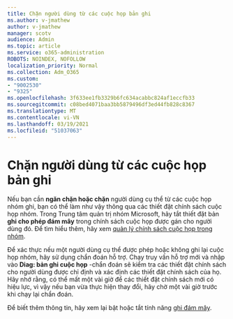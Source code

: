 ```yaml
---
title: Chặn người dùng từ các cuộc họp bản ghi
ms.author: v-jmathew
author: v-jmathew
manager: scotv
audience: Admin
ms.topic: article
ms.service: o365-administration
ROBOTS: NOINDEX, NOFOLLOW
localization_priority: Normal
ms.collection: Adm_O365
ms.custom:
- "9002530"
- "9325"
ms.openlocfilehash: 3f633ee1fb3329b6fc634acabbc824af1eccfb33
ms.sourcegitcommit: c08bed4071baa3bb5879496df3ed44fb828c8367
ms.translationtype: MT
ms.contentlocale: vi-VN
ms.lasthandoff: 03/19/2021
ms.locfileid: "51037063"
---
```

# <a name="block-user-from-recording-meetings"></a>Chặn người dùng từ các cuộc họp bản ghi

Nếu bạn cần **ngăn chặn hoặc chặn** người dùng cụ thể từ các cuộc họp nhóm ghi, bạn có thể làm như vậy thông qua các thiết đặt chính sách cuộc họp nhóm. Trong Trung tâm quản trị nhóm Microsoft, hãy tắt thiết đặt bản **ghi cho phép đám mây** trong chính sách cuộc họp được gán cho người dùng đó. Để tìm hiểu thêm, hãy xem [quản lý chính sách cuộc họp trong nhóm](https://docs.microsoft.com/microsoftteams/meeting-policies-in-teams#allow-cloud-recording).

Để xác thực nếu một người dùng cụ thể được phép hoặc không ghi lại cuộc họp nhóm, hãy sử dụng chẩn đoán hỗ trợ. Chạy truy vấn hỗ trợ mới và nhập vào **Diag: bản ghi cuộc họp** -chẩn đoán sẽ kiểm tra các thiết đặt chính sách cho người dùng được chỉ định và xác định các thiết đặt chính sách của họ. Hãy nhớ rằng, có thể mất một vài giờ để các thiết đặt chính sách mới có hiệu lực, vì vậy nếu bạn vừa thực hiện thay đổi, hãy chờ một vài giờ trước khi chạy lại chẩn đoán.

Để biết thêm thông tin, hãy xem lại bật hoặc tắt tính năng [ghi đám mây](https://docs.microsoft.com/microsoftteams/cloud-recording#turn-on-or-turn-off-cloud-recording).
